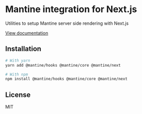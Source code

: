 # Mantine integration for Next.js

Utilities to setup Mantine server side rendering with Next.js

[View documentation](https://mantine.dev/)

## Installation

```bash
# With yarn
yarn add @mantine/hooks @mantine/core @mantine/next

# With npm
npm install @mantine/hooks @mantine/core @mantine/next
```

## License

MIT
